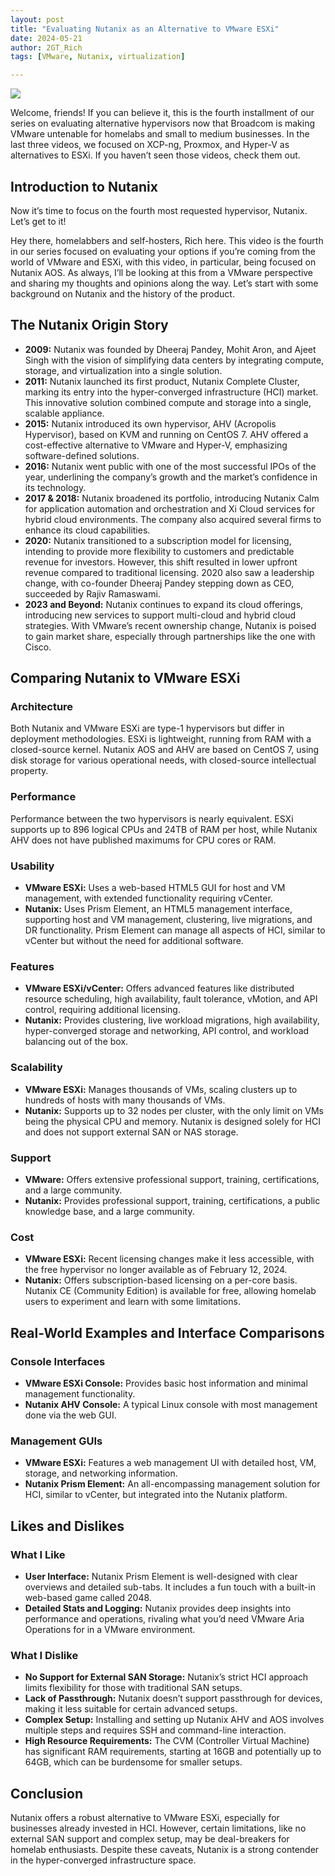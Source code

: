 ```yaml
---
layout: post
title: "Evaluating Nutanix as an Alternative to VMware ESXi"
date: 2024-05-21
author: 2GT_Rich
tags: [VMware, Nutanix, virtualization]

---
```


![](//youtu.be/rMzbuxd5b_Y)

Welcome, friends! If you can believe it, this is the fourth installment of our series on evaluating alternative hypervisors now that Broadcom is making VMware untenable for homelabs and small to medium businesses. In the last three videos, we focused on XCP-ng, Proxmox, and Hyper-V as alternatives to ESXi. If you haven’t seen those videos, check them out.

## Introduction to Nutanix

Now it’s time to focus on the fourth most requested hypervisor, Nutanix. Let’s get to it!

Hey there, homelabbers and self-hosters, Rich here. This video is the fourth in our series focused on evaluating your options if you’re coming from the world of VMware and ESXi, with this video, in particular, being focused on Nutanix AOS. As always, I’ll be looking at this from a VMware perspective and sharing my thoughts and opinions along the way. Let’s start with some background on Nutanix and the history of the product.

## The Nutanix Origin Story

- **2009:** Nutanix was founded by Dheeraj Pandey, Mohit Aron, and Ajeet Singh with the vision of simplifying data centers by integrating compute, storage, and virtualization into a single solution.
- **2011:** Nutanix launched its first product, Nutanix Complete Cluster, marking its entry into the hyper-converged infrastructure (HCI) market. This innovative solution combined compute and storage into a single, scalable appliance.
- **2015:** Nutanix introduced its own hypervisor, AHV (Acropolis Hypervisor), based on KVM and running on CentOS 7. AHV offered a cost-effective alternative to VMware and Hyper-V, emphasizing software-defined solutions.
- **2016:** Nutanix went public with one of the most successful IPOs of the year, underlining the company’s growth and the market’s confidence in its technology.
- **2017 & 2018:** Nutanix broadened its portfolio, introducing Nutanix Calm for application automation and orchestration and Xi Cloud services for hybrid cloud environments. The company also acquired several firms to enhance its cloud capabilities.
- **2020:** Nutanix transitioned to a subscription model for licensing, intending to provide more flexibility to customers and predictable revenue for investors. However, this shift resulted in lower upfront revenue compared to traditional licensing. 2020 also saw a leadership change, with co-founder Dheeraj Pandey stepping down as CEO, succeeded by Rajiv Ramaswami.
- **2023 and Beyond:** Nutanix continues to expand its cloud offerings, introducing new services to support multi-cloud and hybrid cloud strategies. With VMware’s recent ownership change, Nutanix is poised to gain market share, especially through partnerships like the one with Cisco.

## Comparing Nutanix to VMware ESXi

### Architecture

Both Nutanix and VMware ESXi are type-1 hypervisors but differ in deployment methodologies. ESXi is lightweight, running from RAM with a closed-source kernel. Nutanix AOS and AHV are based on CentOS 7, using disk storage for various operational needs, with closed-source intellectual property.

### Performance

Performance between the two hypervisors is nearly equivalent. ESXi supports up to 896 logical CPUs and 24TB of RAM per host, while Nutanix AHV does not have published maximums for CPU cores or RAM.

### Usability

- **VMware ESXi:** Uses a web-based HTML5 GUI for host and VM management, with extended functionality requiring vCenter.
- **Nutanix:** Uses Prism Element, an HTML5 management interface, supporting host and VM management, clustering, live migrations, and DR functionality. Prism Element can manage all aspects of HCI, similar to vCenter but without the need for additional software.

### Features

- **VMware ESXi/vCenter:** Offers advanced features like distributed resource scheduling, high availability, fault tolerance, vMotion, and API control, requiring additional licensing.
- **Nutanix:** Provides clustering, live workload migrations, high availability, hyper-converged storage and networking, API control, and workload balancing out of the box.

### Scalability

- **VMware ESXi:** Manages thousands of VMs, scaling clusters up to hundreds of hosts with many thousands of VMs.
- **Nutanix:** Supports up to 32 nodes per cluster, with the only limit on VMs being the physical CPU and memory. Nutanix is designed solely for HCI and does not support external SAN or NAS storage.

### Support

- **VMware:** Offers extensive professional support, training, certifications, and a large community.
- **Nutanix:** Provides professional support, training, certifications, a public knowledge base, and a large community.

### Cost

- **VMware ESXi:** Recent licensing changes make it less accessible, with the free hypervisor no longer available as of February 12, 2024.
- **Nutanix:** Offers subscription-based licensing on a per-core basis. Nutanix CE (Community Edition) is available for free, allowing homelab users to experiment and learn with some limitations.

## Real-World Examples and Interface Comparisons

### Console Interfaces

- **VMware ESXi Console:** Provides basic host information and minimal management functionality.
- **Nutanix AHV Console:** A typical Linux console with most management done via the web GUI.

### Management GUIs

- **VMware ESXi:** Features a web management UI with detailed host, VM, storage, and networking information.
- **Nutanix Prism Element:** An all-encompassing management solution for HCI, similar to vCenter, but integrated into the Nutanix platform.

## Likes and Dislikes

### What I Like

- **User Interface:** Nutanix Prism Element is well-designed with clear overviews and detailed sub-tabs. It includes a fun touch with a built-in web-based game called 2048.
- **Detailed Stats and Logging:** Nutanix provides deep insights into performance and operations, rivaling what you’d need VMware Aria Operations for in a VMware environment.

### What I Dislike

- **No Support for External SAN Storage:** Nutanix’s strict HCI approach limits flexibility for those with traditional SAN setups.
- **Lack of Passthrough:** Nutanix doesn’t support passthrough for devices, making it less suitable for certain advanced setups.
- **Complex Setup:** Installing and setting up Nutanix AHV and AOS involves multiple steps and requires SSH and command-line interaction.
- **High Resource Requirements:** The CVM (Controller Virtual Machine) has significant RAM requirements, starting at 16GB and potentially up to 64GB, which can be burdensome for smaller setups.

## Conclusion

Nutanix offers a robust alternative to VMware ESXi, especially for businesses already invested in HCI. However, certain limitations, like no external SAN support and complex setup, may be deal-breakers for homelab enthusiasts. Despite these caveats, Nutanix is a strong contender in the hyper-converged infrastructure space.
